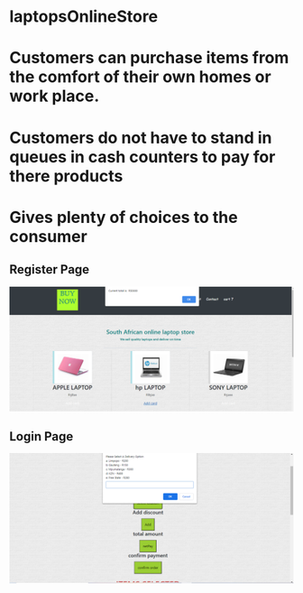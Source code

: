 # laptopsOnlineStore


# Customers can purchase items from the comfort of their own homes or work place.

# Customers do not have to stand in queues in cash counters to pay for there products

# Gives plenty of choices to the consumer

## Register Page
<img src="images/onlinestore.PNG" weight="100">

## Login Page
<img src="images/onlinestore2.PNG" weight="100">
